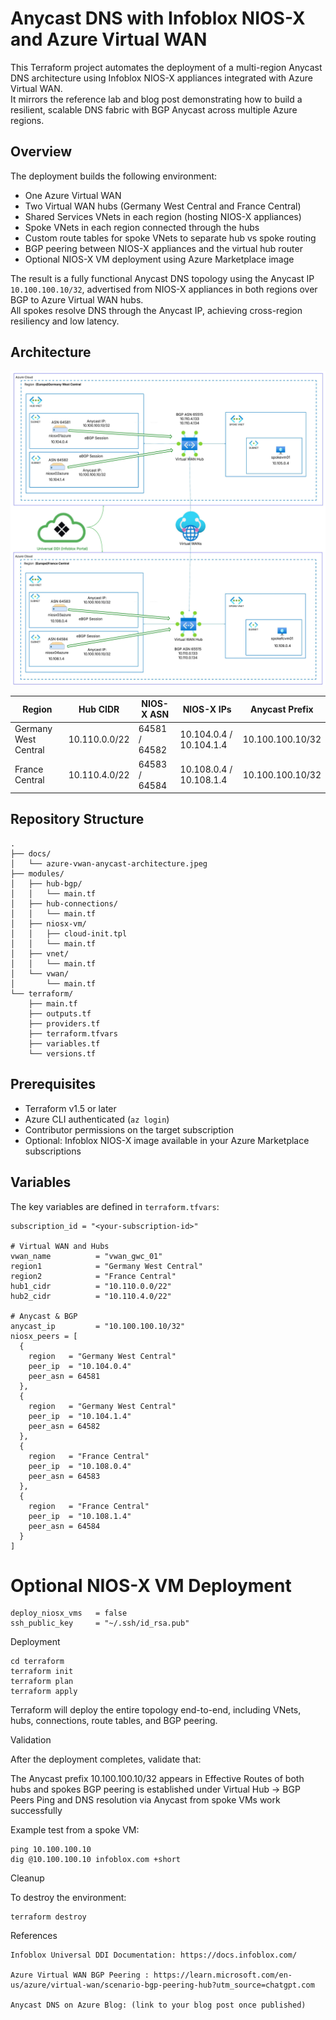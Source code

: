 # Anycast DNS with Infoblox NIOS-X and Azure Virtual WAN

This Terraform project automates the deployment of a multi-region Anycast DNS architecture using Infoblox NIOS-X appliances integrated with Azure Virtual WAN.  
It mirrors the reference lab and blog post demonstrating how to build a resilient, scalable DNS fabric with BGP Anycast across multiple Azure regions.

## Overview

The deployment builds the following environment:

- One Azure Virtual WAN  
- Two Virtual WAN hubs (Germany West Central and France Central)  
- Shared Services VNets in each region (hosting NIOS-X appliances)  
- Spoke VNets in each region connected through the hubs  
- Custom route tables for spoke VNets to separate hub vs spoke routing  
- BGP peering between NIOS-X appliances and the virtual hub router  
- Optional NIOS-X VM deployment using Azure Marketplace image

The result is a fully functional Anycast DNS topology using the Anycast IP `10.100.100.10/32`, advertised from NIOS-X appliances in both regions over BGP to Azure Virtual WAN hubs.  
All spokes resolve DNS through the Anycast IP, achieving cross-region resiliency and low latency.

## Architecture

![Azure vWAN Anycast Architecture](./docs/azure-vwan-anycast-architecture.jpeg)

| Region                 | Hub CIDR      | NIOS-X ASN | NIOS-X IPs            | Anycast Prefix      |
|------------------------|--------------|-----------|------------------------|---------------------|
| Germany West Central   | 10.110.0.0/22 | 64581 / 64582 | 10.104.0.4 / 10.104.1.4 | 10.100.100.10/32 |
| France Central         | 10.110.4.0/22 | 64583 / 64584 | 10.108.0.4 / 10.108.1.4 | 10.100.100.10/32 |

## Repository Structure

```text
.
├── docs/
│   └── azure-vwan-anycast-architecture.jpeg
├── modules/
│   ├── hub-bgp/
│   │   └── main.tf
│   ├── hub-connections/
│   │   └── main.tf
│   ├── niosx-vm/
│   │   ├── cloud-init.tpl
│   │   └── main.tf
│   ├── vnet/
│   │   └── main.tf
│   └── vwan/
│       └── main.tf
└── terraform/
    ├── main.tf
    ├── outputs.tf
    ├── providers.tf
    ├── terraform.tfvars
    ├── variables.tf
    └── versions.tf

```

## Prerequisites

- Terraform v1.5 or later  
- Azure CLI authenticated (`az login`)  
- Contributor permissions on the target subscription  
- Optional: Infoblox NIOS-X image available in your Azure Marketplace subscriptions

## Variables

The key variables are defined in `terraform.tfvars`:

```hcl
subscription_id = "<your-subscription-id>"

# Virtual WAN and Hubs
vwan_name          = "vwan_gwc_01"
region1            = "Germany West Central"
region2            = "France Central"
hub1_cidr          = "10.110.0.0/22"
hub2_cidr          = "10.110.4.0/22"

# Anycast & BGP
anycast_ip         = "10.100.100.10/32"
niosx_peers = [
  {
    region   = "Germany West Central"
    peer_ip  = "10.104.0.4"
    peer_asn = 64581
  },
  {
    region   = "Germany West Central"
    peer_ip  = "10.104.1.4"
    peer_asn = 64582
  },
  {
    region   = "France Central"
    peer_ip  = "10.108.0.4"
    peer_asn = 64583
  },
  {
    region   = "France Central"
    peer_ip  = "10.108.1.4"
    peer_asn = 64584
  }
]
```

# Optional NIOS-X VM Deployment
```hcl
deploy_niosx_vms   = false
ssh_public_key     = "~/.ssh/id_rsa.pub"
```

Deployment

```hcl
cd terraform
terraform init
terraform plan
terraform apply
```

Terraform will deploy the entire topology end-to-end, including VNets, hubs, connections, route tables, and BGP peering.

Validation

After the deployment completes, validate that:

The Anycast prefix 10.100.100.10/32 appears in Effective Routes of both hubs and spokes
BGP peering is established under Virtual Hub → BGP Peers
Ping and DNS resolution via Anycast from spoke VMs work successfully

Example test from a spoke VM:

```hcl
ping 10.100.100.10
dig @10.100.100.10 infoblox.com +short
```

Cleanup

To destroy the environment:
```hcl
terraform destroy
```

References

```text
Infoblox Universal DDI Documentation: https://docs.infoblox.com/

Azure Virtual WAN BGP Peering : https://learn.microsoft.com/en-us/azure/virtual-wan/scenario-bgp-peering-hub?utm_source=chatgpt.com

Anycast DNS on Azure Blog: (link to your blog post once published)
```